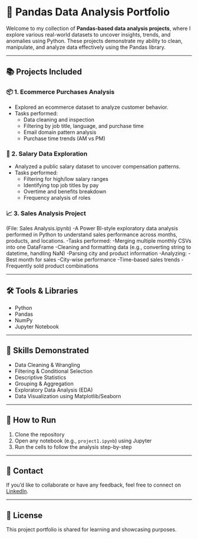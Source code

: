 # 🐼 Pandas Data Analysis Portfolio

Welcome to my collection of **Pandas-based data analysis projects**, where I explore various real-world datasets to uncover insights, trends, and anomalies using Python. These projects demonstrate my ability to clean, manipulate, and analyze data effectively using the Pandas library.

---

## 📚 Projects Included

### 📦 1. Ecommerce Purchases Analysis
- Explored an ecommerce dataset to analyze customer behavior.
- Tasks performed:
  - Data cleaning and inspection
  - Filtering by job title, language, and purchase time
  - Email domain pattern analysis
  - Purchase time trends (AM vs PM)

### 💼 2. Salary Data Exploration
- Analyzed a public salary dataset to uncover compensation patterns.
- Tasks performed:
  - Filtering for high/low salary ranges
  - Identifying top job titles by pay
  - Overtime and benefits breakdown
  - Frequency analysis of roles

### 📈 3. Sales Analysis Project
(File: Sales Analysis.ipynb)
-A Power BI-style exploratory data analysis performed in Python to understand sales performance across months, products, and locations.
-Tasks performed:
  -Merging multiple monthly CSVs into one DataFrame
  -Cleaning and formatting data (e.g., converting string to datetime, handling NaN)
  -Parsing city and product information
-Analyzing:
 -Best month for sales
 -City-wise performance
 -Time-based sales trends
 -Frequently sold product combinations

---


## 🛠️ Tools & Libraries
- Python
- Pandas
- NumPy
- Jupyter Notebook

---

## 📌 Skills Demonstrated
- Data Cleaning & Wrangling
- Filtering & Conditional Selection
- Descriptive Statistics
- Grouping & Aggregation
- Exploratory Data Analysis (EDA)
- Data Visualization using Matplotlib/Seaborn 

---

## 🚀 How to Run
1. Clone the repository
2. Open any notebook (e.g., `project1.ipynb`) using Jupyter
3. Run the cells to follow the analysis step-by-step

---

## 📩 Contact
If you’d like to collaborate or have any feedback, feel free to connect on [LinkedIn](https://www.linkedin.com/in/harsh-arora-0707h/).

---

## 📁 License
This project portfolio is shared for learning and showcasing purposes.

